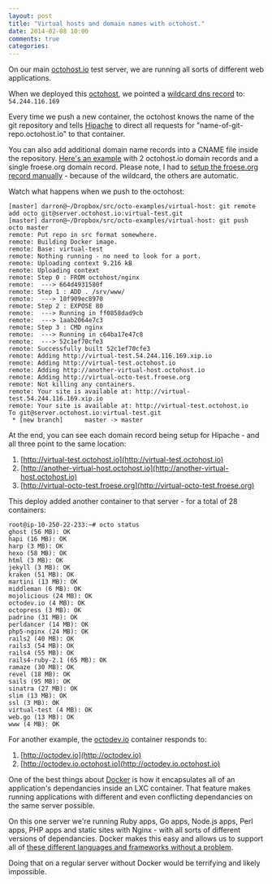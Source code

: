 ```yaml
---
layout: post
title: "Virtual hosts and domain names with octohost."
date: 2014-02-08 10:00
comments: true
categories: 
---
```


On our main [octohost.io](https://www.octohost.io) test server, we are running all sorts of different web applications.

When we deployed this [octohost](https://www.octohost.io), we pointed a [wildcard dns record](http://en.wikipedia.org/wiki/Wildcard_DNS_record) to: `54.244.116.169`

Every time we push a new container, the octohost knows the name of the git repository and tells [Hipache](https://github.com/dotcloud/hipache) to direct all requests for "name-of-git-repo.octohost.io" to that container.

You can also add additional domain name records into a CNAME file inside the repository. [Here's an example](https://github.com/octohost/virtual-host-example) with 2 octohost.io domain records and a single froese.org domain record. Please note, I had to [setup the froese.org record manually](http://shared.froese.org/2014/0208092111iuswv.jpg) - because of the wildcard, the others are automatic.

Watch what happens when we push to the octohost:

```
[master] darron@~/Dropbox/src/octo-examples/virtual-host: git remote add octo git@server.octohost.io:virtual-test.git
[master] darron@~/Dropbox/src/octo-examples/virtual-host: git push octo master
remote: Put repo in src format somewhere.
remote: Building Docker image.
remote: Base: virtual-test
remote: Nothing running - no need to look for a port.
remote: Uploading context 9.216 kB
remote: Uploading context 
remote: Step 0 : FROM octohost/nginx
remote:  ---> 664d4931580f
remote: Step 1 : ADD . /srv/www/
remote:  ---> 10f909ec8970
remote: Step 2 : EXPOSE 80
remote:  ---> Running in ff0858dad9cb
remote:  ---> 1aab2064e7c3
remote: Step 3 : CMD nginx
remote:  ---> Running in c64ba17e47c8
remote:  ---> 52c1ef70cfe3
remote: Successfully built 52c1ef70cfe3
remote: Adding http://virtual-test.54.244.116.169.xip.io
remote: Adding http://virtual-test.octohost.io
remote: Adding http://another-virtual-host.octohost.io
remote: Adding http://virtual-octo-test.froese.org
remote: Not killing any containers.
remote: Your site is available at: http://virtual-test.54.244.116.169.xip.io
remote: Your site is available at: http://virtual-test.octohost.io
To git@server.octohost.io:virtual-test.git
 * [new branch]      master -> master
```

At the end, you can see each domain record being setup for Hipache - and all three point to the same location:

1. [http://virtual-test.octohost.io](http://virtual-test.octohost.io)
2. [http://another-virtual-host.octohost.io](http://another-virtual-host.octohost.io)
3. [http://virtual-octo-test.froese.org](http://virtual-octo-test.froese.org)

This deploy added another container to that server - for a total of 28 containers:

```
root@ip-10-250-22-233:~# octo status
ghost (56 MB): OK
hapi (16 MB): OK
harp (3 MB): OK
hexo (58 MB): OK
html (3 MB): OK
jekyll (3 MB): OK
kraken (51 MB): OK
martini (13 MB): OK
middleman (6 MB): OK
mojolicious (24 MB): OK
octodev.io (4 MB): OK
octopress (3 MB): OK
padrino (31 MB): OK
perldancer (14 MB): OK
php5-nginx (24 MB): OK
rails2 (40 MB): OK
rails3 (54 MB): OK
rails4 (55 MB): OK
rails4-ruby-2.1 (65 MB): OK
ramaze (30 MB): OK
revel (18 MB): OK
sails (95 MB): OK
sinatra (27 MB): OK
slim (13 MB): OK
ssl (3 MB): OK
virtual-test (4 MB): OK
web.go (13 MB): OK
www (4 MB): OK
```

For another example, the [octodev.io](https://github.com/octohost/octodev.io) container responds to:

1. [http://octodev.io](http://octodev.io)
2. [http://octodev.io.octohost.io](http://octodev.io.octohost.io)

One of the best things about [Docker](http://www.docker.io) is how it encapsulates all of an application's dependancies inside an LXC container. That feature makes running applications with different and even conflicting dependancies on the same server possible.

On this one server we're running Ruby apps, Go apps, Node.js apps, Perl apps, PHP apps and static sites with Nginx - with all sorts of different versions of dependancies. Docker makes this easy and allows us to support all of [these different languages and frameworks without a problem](https://www.octohost.io/languages.html).

Doing that on a regular server without Docker would be terrifying and likely impossible.
